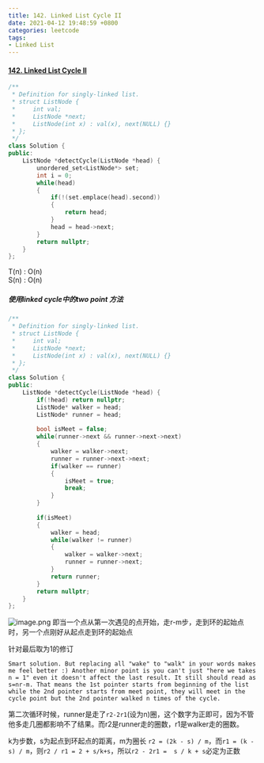```yaml
---
title: 142. Linked List Cycle II
date: 2021-04-12 19:48:59 +0800
categories: leetcode
tags: 
- Linked List
---
```

#### [142. Linked List Cycle II](https://leetcode.com/problems/linked-list-cycle-ii/)
```c++
/**
 * Definition for singly-linked list.
 * struct ListNode {
 *     int val;
 *     ListNode *next;
 *     ListNode(int x) : val(x), next(NULL) {}
 * };
 */
class Solution {
public:
    ListNode *detectCycle(ListNode *head) {
        unordered_set<ListNode*> set;
        int i = 0;
        while(head)
        {
            if(!(set.emplace(head).second))
            {
                return head;
            }
            head = head->next;
        }
        return nullptr;
    }
};
```
T(n) : O(n) <br>
S(n) : O(n)

##### 使用linked cycle中的two point 方法
```c++
/**
 * Definition for singly-linked list.
 * struct ListNode {
 *     int val;
 *     ListNode *next;
 *     ListNode(int x) : val(x), next(NULL) {}
 * };
 */
class Solution {
public:
    ListNode *detectCycle(ListNode *head) {
        if(!head) return nullptr;
        ListNode* walker = head;
        ListNode* runner = head;
        
        bool isMeet = false;
        while(runner->next && runner->next->next)
        {
            walker = walker->next;
            runner = runner->next->next;
            if(walker == runner)
            {
                isMeet = true;
                break;
            }
        }
        
        if(isMeet)
        {
            walker = head;
            while(walker != runner)
            {
                walker = walker->next;
                runner = runner->next;
            }
            return runner;
        }
        return nullptr;
    }
};
```

![image.png](https://image.cinte.cc/i/2021/04/12/fe23f299564ba.png)
即当一个点从第一次遇见的点开始，走r-m步，走到环的起始点时，另一个点刚好从起点走到环的起始点

针对最后取为1的修订
```
Smart solution. But replacing all "wake" to "walk" in your words makes me feel better :) Another minor point is you can't just "here we takes n = 1" even it doesn't affect the last result. It still should read as s=nr-m. That means the 1st pointer starts from beginning of the list while the 2nd pointer starts from meet point, they will meet in the cycle point but the 2nd pointer walked n times of the cycle.
```

第二次循环时候，runner是走了`r2-2r1`(设为n)圈，这个数字为正即可，因为不管他多走几圈都影响不了结果。而r2是runner走的圈数，r1是walker走的圈数。

k为步数，s为起点到环起点的距离，m为圈长
`r2 = (2k - s) / m`，而`r1 = (k - s) / m`，则`r2 / r1 = 2 + s/k+s`，所以`r2 - 2r1 =  s / k + s`必定为正数

